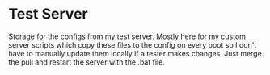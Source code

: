 # Test Server

Storage for the configs from my test server. Mostly here for my custom server scripts which copy these files to the config on every boot so I don't have to manually update them locally if a tester makes changes. Just merge the pull and restart the server with the .bat file.
